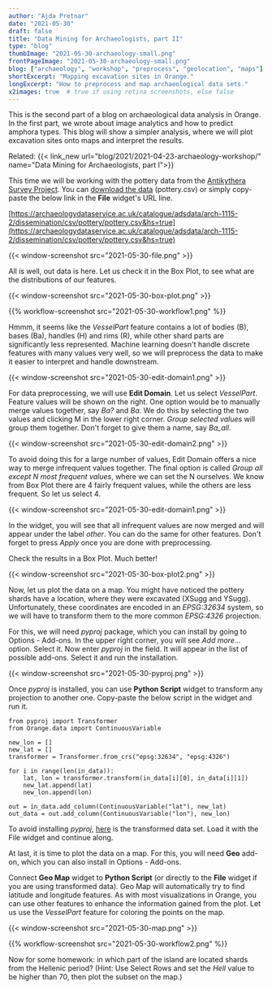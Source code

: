 ```yaml
---
author: "Ajda Pretnar"
date: "2021-05-30"
draft: false
title: "Data Mining for Archaeologists, part II"
type: "blog"
thumbImage: "2021-05-30-archaeology-small.png"
frontPageImage: "2021-05-30-archaeology-small.png"
blog: ["archaeology", "workshop", "preprocess", "geolocation", "maps"]
shortExcerpt: "Mapping excavation sites in Orange."
longExcerpt: "How to preprocess and map archaeological data sets."
x2images: true  # true if using retina screenshots, else false
---
```


This is the second part of a blog on archaeological data analysis in Orange. In the first part, we wrote about image analytics and how to predict amphora types. This blog will show a simpler analysis, where we will plot excavation sites onto maps and interpret the results.

Related: {{< link_new url="blog/2021/2021-04-23-archaeology-workshop/" name="Data Mining for Archaeologists, part I">}}

This time we will be working with the pottery data from the [Antikythera Survey Project](https://archaeologydataservice.ac.uk/archives/view/antikythera_ahrc_2012/index.cfm). You can [download the data](https://archaeologydataservice.ac.uk/catalogue/adsdata/arch-1115-2/dissemination/csv/pottery/pottery.csv&hs=true) (pottery.csv) or simply copy-paste the below link in the **File** widget's URL line.

[https://archaeologydataservice.ac.uk/catalogue/adsdata/arch-1115-2/dissemination/csv/pottery/pottery.csv&hs=true](https://archaeologydataservice.ac.uk/catalogue/adsdata/arch-1115-2/dissemination/csv/pottery/pottery.csv&hs=true)

{{< window-screenshot src="2021-05-30-file.png" >}}

All is well, out data is here. Let us check it in the Box Plot, to see what are the distributions of our features.

{{< window-screenshot src="2021-05-30-box-plot.png" >}}

{{% workflow-screenshot src="2021-05-30-workflow1.png" %}}

Hmmm, it seems like the *VesselPart* feature contains a lot of bodies (B), bases (Ba), handles (H) and rims (R), while other shard parts are significantly less represented. Machine learning doesn't handle discrete features with many values very well, so we will preprocess the data to make it easier to interpret and handle downstream.

{{< window-screenshot src="2021-05-30-edit-domain1.png" >}}

For data preprocessing, we will use **Edit Domain**. Let us select *VesselPart*. Feature values will be shown on the right. One option would be to manually merge values together, say *Ba?* and *Ba*. We do this by selecting the two values and clicking M in the lower right corner. *Group selected values* will group them together. Don't forget to give them a name, say *Ba_all*.

{{< window-screenshot src="2021-05-30-edit-domain2.png" >}}

To avoid doing this for a large number of values, Edit Domain offers a nice way to merge infrequent values together. The final option is called *Group all except N most frequent values*, where we can set the N ourselves. We know from Box Plot there are 4 fairly frequent values, while the others are less frequent. So let us select 4.

{{< window-screenshot src="2021-05-30-edit-domain1.png" >}}

In the widget, you will see that all infrequent values are now merged and will appear under the label *other*. You can do the same for other features. Don't forget to press *Apply* once you are done with preprocessing.

Check the results in a Box Plot. Much better!

{{< window-screenshot src="2021-05-30-box-plot2.png" >}}

Now, let us plot the data on a map. You might have noticed the pottery shards have a location, where they were excavated (XSugg and YSugg). Unfortunately, these coordinates are encoded in an *EPSG:32634* system, so we will have to transform them to the more common *EPSG:4326* projection.

For this, we will need *pyproj* package, which you can install by going to Options - Add-ons. In the upper right corner, you will see *Add more...* option. Select it. Now enter *pyproj* in the field. It will appear in the list of possible add-ons. Select it and run the installation.

{{< window-screenshot src="2021-05-30-pyproj.png" >}}

Once *pyproj* is installed, you can use **Python Script** widget to transform any projection to another one. Copy-paste the below script in the widget and run it.

```
from pyproj import Transformer
from Orange.data import ContinuousVariable

new_lon = []
new_lat = []
transformer = Transformer.from_crs("epsg:32634", "epsg:4326")

for i in range(len(in_data)):
    lat, lon = transformer.transform(in_data[i][0], in_data[i][1])
    new_lat.append(lat)
    new_lon.append(lon)
    
out = in_data.add_column(ContinuousVariable("lat"), new_lat)
out_data = out.add_column(ContinuousVariable("lon"), new_lon)
```

To avoid installing *pyproj*, [here](file.biolab.si/datasets/pottery.tab) is the transformed data set. Load it with the File widget and continue along.

At last, it is time to plot the data on a map. For this, you will need **Geo** add-on, which you can also install in Options - Add-ons.

Connect **Geo Map** widget to **Python Script** (or directly to the **File** widget if you are using transformed data). Geo Map will automatically try to find latitude and longitude features. As with most visualizations in Orange, you can use other features to enhance the information gained from the plot. Let us use the *VesselPart* feature for coloring the points on the map.

{{< window-screenshot src="2021-05-30-map.png" >}}

{{% workflow-screenshot src="2021-05-30-workflow2.png" %}}

Now for some homework: in which part of the island are located shards from the Hellenic period? (Hint: Use Select Rows and set the *Hell* value to be higher than 70, then plot the subset on the map.)
